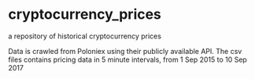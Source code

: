 # cryptocurrency_prices
a repository of historical cryptocurrency prices

Data is crawled from Poloniex using their publicly available API.
The csv files contains pricing data in 5 minute intervals, from 1 Sep 2015 to 10 Sep 2017
